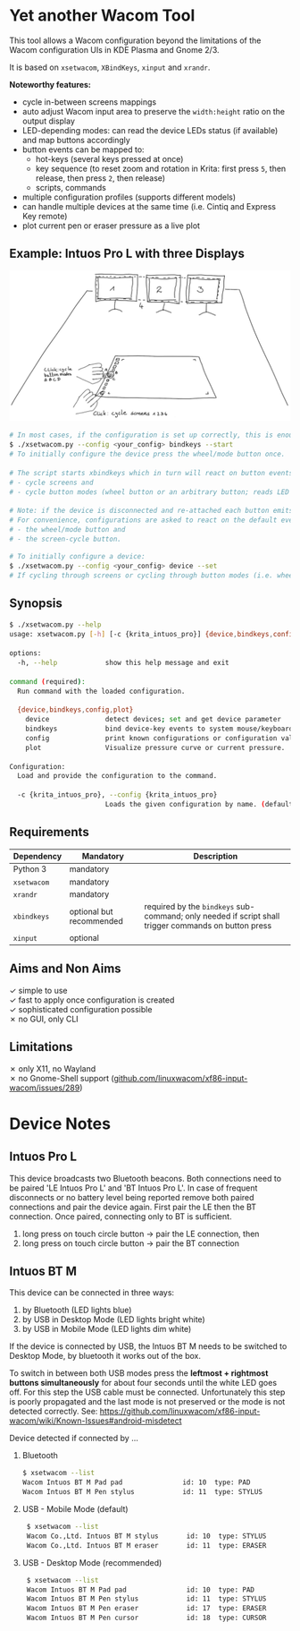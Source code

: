 # Yet another Wacom Tool

This tool allows a Wacom configuration beyond the limitations of the Wacom configuration UIs in KDE Plasma and Gnome 2/3.

It is based on `xsetwacom`, `XBindKeys`, `xinput` and `xrandr`.

**Noteworthy features:**

- cycle in-between screens mappings
- auto adjust Wacom input area to preserve the `width:height` ratio on the output display
- LED-depending modes: can read the device LEDs status (if available) and map buttons accordingly
- button events can be mapped to:
    - hot-keys (several keys pressed at once)
    - key sequence (to reset zoom and rotation in Krita: first press `5`, then release, then press `2`, then release)
    - scripts, commands
- multiple configuration profiles (supports different models)
- can handle multiple devices at the same time (i.e. Cintiq and Express Key remote)
- plot current pen or eraser pressure as a live plot

## Example: Intuos Pro L with three Displays

![usage example](./img/usage-illustration.png)

```bash
# In most cases, if the configuration is set up correctly, this is enough:
$ ./xsetwacom.py --config <your_config> bindkeys --start
# To initially configure the device press the wheel/mode button once.

# The script starts xbindkeys which in turn will react on button events and trigger actions, i.e:
# - cycle screens and
# - cycle button modes (wheel button or an arbitrary button; reads LED state).

# Note: if the device is disconnected and re-attached each button emits default events. 
# For convenience, configurations are asked to react on the default events of
# - the wheel/mode button and 
# - the screen-cycle button.
```

```bash
# To initially configure a device:
$ ./xsetwacom.py --config <your_config> device --set
# If cycling through screens or cycling through button modes (i.e. wheel button) is not required this command is enough.
```

## Synopsis

```bash
$ ./xsetwacom.py --help
usage: xsetwacom.py [-h] [-c {krita_intuos_pro}] {device,bindkeys,config,plot} ...

options:
  -h, --help            show this help message and exit

command (required):
  Run command with the loaded configuration.

  {device,bindkeys,config,plot}
    device              detect devices; set and get device parameter
    bindkeys            bind device-key events to system mouse/keyboard events
    config              print known configurations or configuration values
    plot                Visualize pressure curve or current pressure.

Configuration:
  Load and provide the configuration to the command.

  -c {krita_intuos_pro}, --config {krita_intuos_pro}
                        Loads the given configuration by name. (default: krita_intuos_pro)
```

## Requirements

| Dependency  | Mandatory                | Description                                                                                          | 
|-------------|--------------------------|------------------------------------------------------------------------------------------------------|
| Python 3    | mandatory                |                                                                                                      |
| `xsetwacom` | mandatory                |                                                                                                      |
| `xrandr`    | mandatory                |                                                                                                      |
| `xbindkeys` | optional but recommended | required by the `bindkeys` sub-command; only needed if script shall trigger commands on button press |
| `xinput`    | optional                 |                                                                                                      |

## Aims and Non Aims

✓ simple to use \
✓ fast to apply once configuration is created \
✓ sophisticated configuration possible \
✗ no GUI, only CLI

## Limitations

✗ only X11, no Wayland \
✗ no Gnome-Shell support ([github.com/linuxwacom/xf86-input-wacom/issues/289](https://github.com/linuxwacom/xf86-input-wacom/issues/289))

# Device Notes

## Intuos Pro L

This device broadcasts two Bluetooth beacons. Both connections need to be paired 'LE Intuos Pro L' and 'BT Intuos Pro L'. In case of frequent disconnects or no battery level being reported remove
both paired connections and pair the device again. First pair the LE then the BT connection. Once paired, connecting only to BT is sufficient.

1. long press on touch circle button -> pair the LE connection, then
2. long press on touch circle button -> pair the BT connection

## Intuos BT M

This device can be connected in three ways:

1. by Bluetooth (LED lights blue)
2. by USB in Desktop Mode (LED lights bright white)
3. by USB in Mobile Mode (LED lights dim white)

If the device is connected by USB, the Intuos BT M needs to be switched to Desktop Mode, by bluetooth it works out of the box.

To switch in between both USB modes press the **leftmost + rightmost buttons simultaneously** for about four seconds until the white LED goes off. For this step the USB cable must be connected.
Unfortunately this step is poorly propagated and the last mode is not preserved or the mode is not detected correctly.
See: https://github.com/linuxwacom/xf86-input-wacom/wiki/Known-Issues#android-misdetect

Device detected if connected by ...

1. Bluetooth
   ```bash
   $ xsetwacom --list
   Wacom Intuos BT M Pad pad               id: 10  type: PAD
   Wacom Intuos BT M Pen stylus            id: 11  type: STYLUS
   ```
2. USB - Mobile Mode (default)
   ```bash
    $ xsetwacom --list
    Wacom Co.,Ltd. Intuos BT M stylus       id: 10  type: STYLUS
    Wacom Co.,Ltd. Intuos BT M eraser       id: 11  type: ERASER
   ```

3. USB - Desktop Mode (recommended)
   ```bash
    $ xsetwacom --list
    Wacom Intuos BT M Pad pad               id: 10  type: PAD
    Wacom Intuos BT M Pen stylus            id: 11  type: STYLUS
    Wacom Intuos BT M Pen eraser            id: 17  type: ERASER
    Wacom Intuos BT M Pen cursor            id: 18  type: CURSOR
   ```
